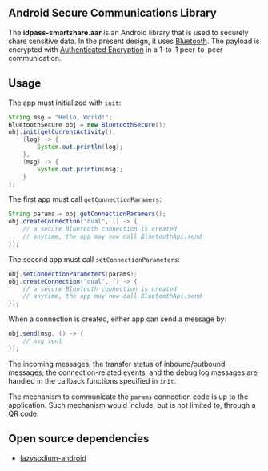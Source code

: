 ## Android Secure Communications Library

The **idpass-smartshare.aar** is an Android library that is used to securely share sensitive data. In the present design, it uses [Bluetooth](https://developers.google.com/nearby/connections/overview). The payload is encrypted with [Authenticated Encryption](https://en.wikipedia.org/wiki/Authenticated_encryption) in a 1-to-1 peer-to-peer communication.

## Usage

The app must initialized with `init`:

```java
String msg = "Hello, World!";
BluetoothSecure obj = new BluetoothSecure();
obj.init(getCurrentActivity(),
    (log) -> {
        System.out.println(log);
    }, 
    (msg) -> {
        System.out.println(msg);
    }
);
```

The first app must call `getConnectionParamers`:

```java
String params = obj.getConnectionParamers();
obj.createConnection("dual", () -> {
    // a secure Bluetooth connection is created
    // anytime, the app may now call BluetoothApi.send
});
```

The second app must call `setConnectionParameters`:

```java
obj.setConnectionParameters(params);
obj.createConnection("dual", () -> {
    // a secure Bluetooth connection is created
    // anytime, the app may now call BluetoothApi.send
});

```

When a connection is created, either app can send a message by:

```java
obj.send(msg, () -> {
    // msg sent
});

```

The incoming messages, the transfer status of inbound/outbound messages, the connection-related events, and the debug log messages are handled in the callback functions specified in `init`. 

The mechanism to communicate the `params` connection code is up to the application. Such mechanism would include, but is not limited to, through a QR code.

## Open source dependencies

- [lazysodium-android](https://github.com/terl/lazysodium-android)

